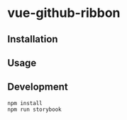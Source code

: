 # vue-github-ribbon

## Installation

## Usage

## Development
```
npm install
npm run storybook
```